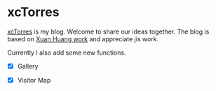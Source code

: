 # xcTorres

[xcTorres](http://xcTorres.github.io) is my blog. Welcome to share our ideas together. The blog is based on [Xuan Huang work](https://github.com/Huxpro/huxpro.github.io) and appreciate jis work.   

Currently I also add some new functions.  

- [x] Gallery  
- [x] Visitor Map  



